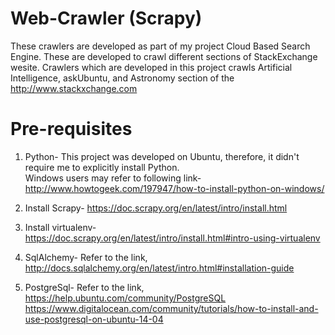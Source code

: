# Web-Crawler (Scrapy)

These crawlers are developed as part of my project Cloud Based Search Engine. These are developed to crawl different sections of StackExchange wesite. Crawlers which are developed in this project crawls Artificial Intelligence, askUbuntu, and Astronomy section of the http://www.stackxchange.com

# Pre-requisites

1. Python- This project was developed on Ubuntu, therefore, it didn't require me to explicitly install Python.<br>
   Windows users may refer to following link- <br>
   http://www.howtogeek.com/197947/how-to-install-python-on-windows/
   
2. Install Scrapy- https://doc.scrapy.org/en/latest/intro/install.html <br>
3. Install virtualenv- https://doc.scrapy.org/en/latest/intro/install.html#intro-using-virtualenv <br>
4. SqlAlchemy- Refer to the link, http://docs.sqlalchemy.org/en/latest/intro.html#installation-guide <br>
5. PostgreSql- Refer to the link, https://help.ubuntu.com/community/PostgreSQL https://www.digitalocean.com/community/tutorials/how-to-install-and-use-postgresql-on-ubuntu-14-04 <br>
